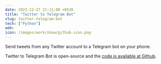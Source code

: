 ```yaml
---
date: 2021-12-27 21:11:00 +0530
title: "Twitter to Telegram Bot"
slug: twitter-telegram-bot
tech: ["Python"]
web:
icon: /images/work/show/github-icon.png
---
```


Send tweets from any Twitter account to a Telegram bot on your phone.

Twitter to Telegram Bot is open-source and
the [code is available at Github](https://github.com/perryraskin/twitter-telegram-bot).

